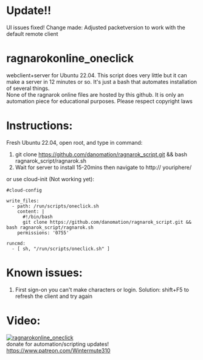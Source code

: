 # Update!! 
UI issues fixed! Change made: Adjusted packetversion to work with the default remote client  

# ragnarokonline_oneclick
webclient+server for Ubuntu 22.04. This script does very little but it can make a server in 12 minutes or so. 
It's just a bash that automates installation of several things.  
None of the ragnarok online files are hosted by this github. It is only an automation piece for educational purposes. Please respect copyright laws  

# Instructions:
Fresh Ubuntu 22.04, open root, and type in command:  
1. git clone https://github.com/danomation/ragnarok_script.git && bash ragnarok_script/ragnarok.sh  
2. Wait for server to install 15-20mins then navigate to http:// youriphere/ 

or use cloud-init (Not working yet):  
```
#cloud-config

write_files:
  - path: /run/scripts/oneclick.sh
    content: |
      #!/bin/bash
      git clone https://github.com/danomation/ragnarok_script.git && bash ragnarok_script/ragnarok.sh     
    permissions: '0755'

runcmd:
  - [ sh, "/run/scripts/oneclick.sh" ]

```
# Known issues:
1. First sign-on you can't make characters or login. 
Solution: shift+F5 to refresh the client and try again 

# Video:  

[![ragnarokonline_oneclick](https://img.youtube.com/vi/HSR538rZhXM/0.jpg)](https://www.youtube.com/watch?v=HSR538rZhXM)  
donate for automation/scripting updates! https://www.patreon.com/Wintermute310  

